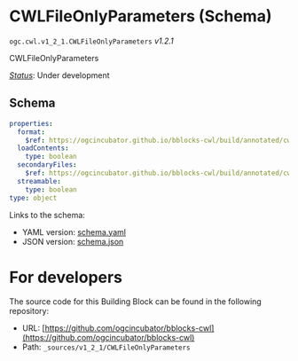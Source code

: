 
# CWLFileOnlyParameters (Schema)

`ogc.cwl.v1_2_1.CWLFileOnlyParameters` *v1.2.1*

CWLFileOnlyParameters

[*Status*](http://www.opengis.net/def/status): Under development

## Schema

```yaml
properties:
  format:
    $ref: https://ogcincubator.github.io/bblocks-cwl/build/annotated/cwl/v1_2_1/CWLFormat/schema.yaml
  loadContents:
    type: boolean
  secondaryFiles:
    $ref: https://ogcincubator.github.io/bblocks-cwl/build/annotated/cwl/v1_2_1/CWLTypeRecordSecondaryFiles/schema.yaml
  streamable:
    type: boolean
type: object

```

Links to the schema:

* YAML version: [schema.yaml](https://ogcincubator.github.io/bblocks-cwl/build/annotated/cwl/v1_2_1/CWLFileOnlyParameters/schema.json)
* JSON version: [schema.json](https://ogcincubator.github.io/bblocks-cwl/build/annotated/cwl/v1_2_1/CWLFileOnlyParameters/schema.yaml)


# For developers

The source code for this Building Block can be found in the following repository:

* URL: [https://github.com/ogcincubator/bblocks-cwl](https://github.com/ogcincubator/bblocks-cwl)
* Path: `_sources/v1_2_1/CWLFileOnlyParameters`

